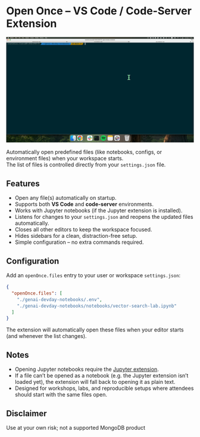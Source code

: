 # Open Once – VS Code / Code-Server Extension
![Demo of Open Once Extension](static/extension.gif)

Automatically open predefined files (like notebooks, configs, or environment files) when your workspace starts.  
The list of files is controlled directly from your `settings.json` file.

## Features

- Open any file(s) automatically on startup.
- Supports both **VS Code** and **code-server** environments.
- Works with Jupyter notebooks (if the Jupyter extension is installed).
- Listens for changes to your `settings.json` and reopens the updated files automatically.
- Closes all other editors to keep the workspace focused.
- Hides sidebars for a clean, distraction-free setup.
- Simple configuration – no extra commands required.

## Configuration

Add an `openOnce.files` entry to your user or workspace `settings.json`:

```json
{
  "openOnce.files": [
    "./genai-devday-notebooks/.env",
    "./genai-devday-notebooks/notebooks/vector-search-lab.ipynb"
  ]
}
```

The extension will automatically open these files when your editor starts (and whenever the list changes).

## Notes

* Opening Jupyter notebooks require the [Jupyter extension](https://marketplace.visualstudio.com/items?itemName=ms-toolsai.jupyter).
* If a file can’t be opened as a notebook (e.g. the Jupyter extension isn’t loaded yet), the extension will fall back to opening it as plain text.
* Designed for workshops, labs, and reproducible setups where attendees should start with the same files open.

## Disclaimer

Use at your own risk; not a supported MongoDB product
